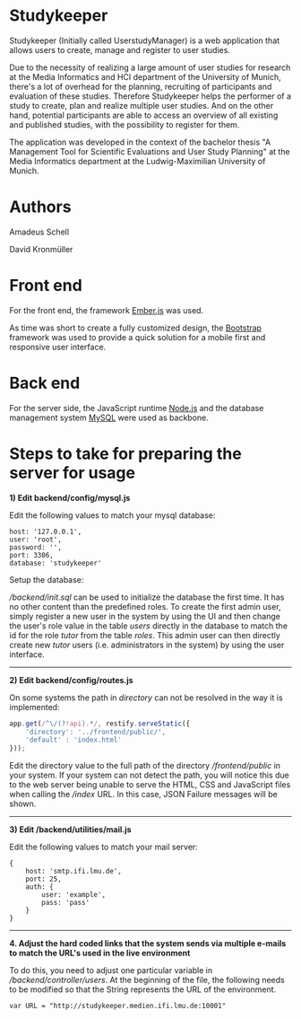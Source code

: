 Studykeeper
================

Studykeeper (Initially called UserstudyManager) is a web application that allows users to create, manage and register to user studies.

Due to the necessity of realizing a large amount of user studies for research at the Media Informatics and HCI department of the University of Munich, there's a lot of overhead for the planning, recruiting of participants and evaluation of these studies. Therefore Studykeeper helps the performer of a study to create, plan and realize multiple user studies. And on the other hand, potential participants are able to access an overview of all existing and published studies, with the possibility to register for them.

The application was developed in the context of the bachelor thesis "A Management Tool for Scientific Evaluations and User Study Planning" at the Media Informatics department at the Ludwig-Maximilian University of Munich. 


Authors
================

Amadeus Schell

David Kronmüller


Front end
================

For the front end, the framework [Ember.js](https://www.emberjs.com) was used.

As time was short to create a fully customized design, the [Bootstrap](https://getbootstrap.com/) framework was used to provide a quick solution for a mobile first and responsive user interface.


Back end
================

For the server side, the JavaScript runtime [Node.js](https://nodejs.org) and the database management system [MySQL](https://www.mysql.com/) were used as backbone.



Steps to take for preparing the server for usage
===============



**1) Edit backend/config/mysql.js** 

Edit the following values to match your mysql database:

```
host: '127.0.0.1',
user: 'root',
password: '',
port: 3306,
database: 'studykeeper'
```
  
Setup the database:

*/backend/init.sql* can be used to initialize the database the first time. It has no other content than the predefined roles.
To create the first admin user, simply register a new user in the system by using the UI and then change the user's role value in the table *users* directly in the database to match the id for the role *tutor* from the table *roles*. 
This admin user can then directly create new *tutor* users (i.e. administrators in the system) by using the user interface.

---

**2) Edit backend/config/routes.js**

On some systems the path in *directory* can not be resolved in the way it is implemented:

```javascript
app.get(/^\/(?!api).*/, restify.serveStatic({
    'directory': '../frontend/public/',
    'default' : 'index.html'
}));
```

Edit the directory value to the full path of the directory */frontend/public* in your system.
If your system can not detect the path, you will notice this due to the web server being unable to serve the HTML, CSS and JavaScript files
when calling the */index* URL. In this case, JSON Failure messages will be shown.

---

**3) Edit /backend/utilities/mail.js**

Edit the following values to match your mail server:

```
{
    host: 'smtp.ifi.lmu.de',
    port: 25,
    auth: {
        user: 'example',
        pass: 'pass'
    }
}
```
   
---

**4. Adjust the hard coded links that the system sends via multiple e-mails to match the URL's used in the live environment**

To do this, you need to adjust one particular variable in */backend/controller/users*. At the beginning of the file, the following needs to be modified so that the String represents the URL of the environment.

```
var URL = "http://studykeeper.medien.ifi.lmu.de:10001"
```





